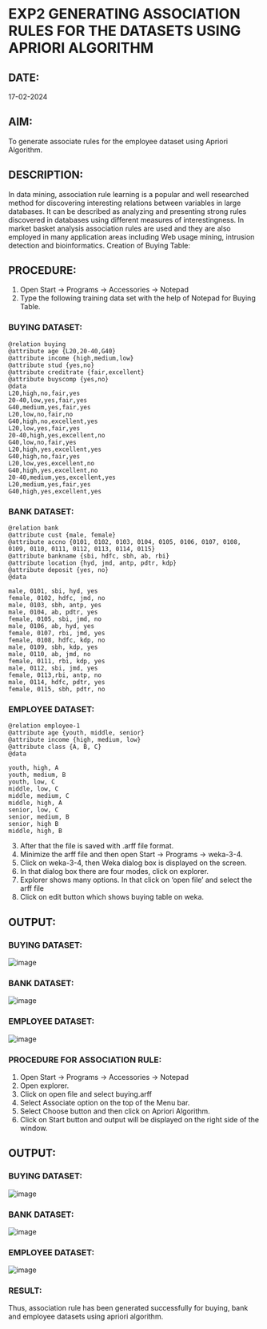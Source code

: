 # EXP2 GENERATING ASSOCIATION RULES FOR THE DATASETS USING APRIORI ALGORITHM
## DATE: 
17-02-2024
## AIM: 
To generate associate rules for the employee dataset using Apriori Algorithm.
## DESCRIPTION:
In data mining, association rule learning is a popular and well researched method for discovering interesting
relations between variables in large databases. It can be described as analyzing and presenting strong rules discovered
in databases using different measures of interestingness. In market basket analysis association rules are used and they
are also employed in many application areas including Web usage mining, intrusion detection and bioinformatics.
Creation of Buying Table:
## PROCEDURE:
1) Open Start -> Programs -> Accessories -> Notepad
2) Type the following training data set with the help of Notepad for Buying Table.

### BUYING DATASET:
```
@relation buying
@attribute age {L20,20-40,G40}
@attribute income {high,medium,low}
@attribute stud {yes,no}
@attribute creditrate {fair,excellent}
@attribute buyscomp {yes,no}
@data
L20,high,no,fair,yes
20-40,low,yes,fair,yes
G40,medium,yes,fair,yes
L20,low,no,fair,no
G40,high,no,excellent,yes
L20,low,yes,fair,yes
20-40,high,yes,excellent,no
G40,low,no,fair,yes
L20,high,yes,excellent,yes
G40,high,no,fair,yes
L20,low,yes,excellent,no
G40,high,yes,excellent,no
20-40,medium,yes,excellent,yes
L20,medium,yes,fair,yes
G40,high,yes,excellent,yes
```
### BANK DATASET:
```
@relation bank
@attribute cust {male, female}
@attribute accno {0101, 0102, 0103, 0104, 0105, 0106, 0107, 0108, 0109, 0110, 0111, 0112, 0113, 0114, 0115}
@attribute bankname {sbi, hdfc, sbh, ab, rbi}
@attribute location {hyd, jmd, antp, pdtr, kdp}
@attribute deposit {yes, no}
@data

male, 0101, sbi, hyd, yes
female, 0102, hdfc, jmd, no
male, 0103, sbh, antp, yes
male, 0104, ab, pdtr, yes
female, 0105, sbi, jmd, no
male, 0106, ab, hyd, yes
female, 0107, rbi, jmd, yes
female, 0108, hdfc, kdp, no
male, 0109, sbh, kdp, yes
male, 0110, ab, jmd, no
female, 0111, rbi, kdp, yes
male, 0112, sbi, jmd, yes
female, 0113,rbi, antp, no
male, 0114, hdfc, pdtr, yes
female, 0115, sbh, pdtr, no
```

### EMPLOYEE DATASET:
```
@relation employee-1
@attribute age {youth, middle, senior}
@attribute income {high, medium, low}
@attribute class {A, B, C}
@data

youth, high, A
youth, medium, B
youth, low, C
middle, low, C
middle, medium, C
middle, high, A
senior, low, C
senior, medium, B
senior, high B
middle, high, B
```
3) After that the file is saved with .arff file format.
4) Minimize the arff file and then open Start -> Programs -> weka-3-4.
5) Click on weka-3-4, then Weka dialog box is displayed on the screen.
6) In that dialog box there are four modes, click on explorer.
7) Explorer shows many options. In that click on ‘open file’ and select the arff file
8) Click on edit button which shows buying table on weka.

## OUTPUT:
### BUYING DATASET:
![image](https://github.com/HariniBaskar/WDM_EXP2/assets/93427253/0fa032bd-4ee6-40d5-a75b-76c3d2ac4f6c)
### BANK DATASET:
![image](https://github.com/HariniBaskar/WDM_EXP2/assets/93427253/1787735a-4a0e-4060-81f5-5ad050c0cb87)
### EMPLOYEE DATASET:
![image](https://github.com/HariniBaskar/WDM_EXP2/assets/93427253/3d1d8cd1-7a06-4617-b0d6-c827c2ab2534)

### PROCEDURE FOR ASSOCIATION RULE:
1) Open Start -> Programs -> Accessories -> Notepad
2) Open explorer.
3) Click on open file and select buying.arff
4) Select Associate option on the top of the Menu bar.
5) Select Choose button and then click on Apriori Algorithm.
6) Click on Start button and output will be displayed on the right side of the window.

## OUTPUT:
### BUYING DATASET:
![image](https://github.com/HariniBaskar/WDM_EXP2/assets/93427253/d35e9798-1619-42cd-8a6c-2cb34e4dceb7)

### BANK DATASET:
![image](https://github.com/HariniBaskar/WDM_EXP2/assets/93427253/6111b306-c0fe-4684-9ddd-f69fb1f5f683)

### EMPLOYEE DATASET:
![image](https://github.com/HariniBaskar/WDM_EXP2/assets/93427253/0b557ebc-7070-4703-bb69-c73294640dcf)

### RESULT: 
Thus, association rule has been generated successfully for buying, bank and employee datasets using apriori algorithm.
